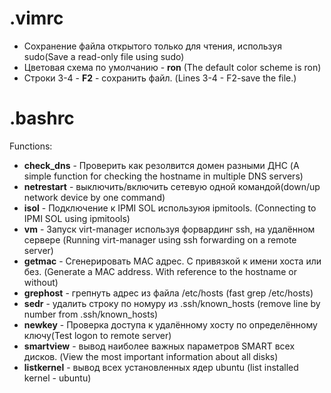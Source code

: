 # .vimrc
 - Сохранение файла открытого только для чтения, используя sudo(Save a read-only file using sudo)
 - Цветовая схема по умолчанию - **ron** (The default color scheme is ron)
 - Строки 3-4 - **F2** - сохранить файл. (Lines 3-4 - F2-save the file.)
 
# .bashrc
Functions:
 - **check_dns** - Проверить как резолвится домен разными ДНС (A simple function for checking the hostname in multiple DNS servers)
 - **netrestart** - выключить/включить сетевую  одной командой(down/up network device by one command)
 - **isol** - Подключение к IPMI SOL используюя ipmitools. (Connecting to IPMI SOL using ipmitools)
 - **vm** - Запуск virt-manager используя форвардинг ssh, на удалённом сервере (Running virt-manager using ssh forwarding on a remote server)
 - **getmac** - Сгенерировать MAC адрес. С привязкой к имени хоста или без. (Generate a MAC address. With reference to the hostname or without)
 - **grephost** - грепнуть адрес из файла /etc/hosts (fast grep /etc/hosts)
 - **sedr** - удалить строку по номуру из .ssh/known_hosts (remove line by number from .ssh/known_hosts)
 - **newkey** - Проверка доступа к удалённому хосту по определённому ключу(Test logon to remote server)
 - **smartview** - вывод наиболее важных параметров SMART всех дисков. (View the most important information about all disks)
 - **listkernel** - вывод всех установленных ядер ubuntu (list installed kernel - ubuntu)
